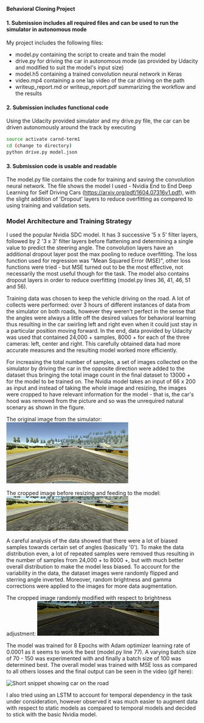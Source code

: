 **Behavioral Cloning Project**

#### 1. Submission includes all required files and can be used to run the simulator in autonomous mode

My project includes the following files:
* model.py containing the script to create and train the model
* drive.py for driving the car in autonomous mode (as provided by Udacity and modified to suit the model's input size)
* model.h5 containing a trained convolution neural network in Keras 
* video.mp4 containing a one lap video of the car driving on the path 
* writeup_report.md or writeup_report.pdf summarizing the workflow and the results

#### 2. Submission includes functional code
Using the Udacity provided simulator and my drive.py file, the car can be driven autonomously around the track by executing 
```sh
source activate carnd-term1
cd (change to directory)
python drive.py model.json
```
#### 3. Submission code is usable and readable

The model.py file contains the code for training and saving the convolution neural network. The file shows the model I used - Nvidia End to End Deep Learning for Self Driving Cars (https://arxiv.org/pdf/1604.07316v1.pdf), with the slight addition of 'Dropout' layers to reduce overfitting as compared to using training and validation sets. 

### Model Architecture and Training Strategy

I used the popular Nvidia SDC model. It has 3 successive '5 x 5' filter layers, followed by 2 '3 x 3' filter layers before flattening and determining a single value to predict the steering angle. The convolution layers have an additional dropout layer post the max pooling to reduce overfitting. The loss function used for regression was "Mean Squared Error (MSE)", other loss functions were tried - but MSE turned out to be the most effective, not necessarily the most useful though for the task. The model also contains dropout layers in order to reduce overfitting (model.py lines 36, 41, 46, 51 and 56). 

Training data was chosen to keep the vehicle driving on the road. A lot of collects were performed: over 3 hours of different instances of data from the simulator on both roads, however they weren't perfect in the sense that the angles were always a little off the desired values for behavioral learning thus resulting in the car swirling left and right even when it could just stay in a particular position moving forward. In the end, data provided by Udacity was used that contained 24,000 + samples, 8000 + for each of the three cameras: left, center and right. This carefully obtained data had more accurate measures and the resulting model worked more efficiently. 

For increasing the total number of samples, a set of images collected on the simulator by driving the car in the opposite direction were added to the dataset thus bringing the total image count in the final dataset to 13000 + for the model to be trained on. The Nvidia model takes an input of 66 x 200 as input and instead of taking the whole image and resizing, the images were cropped to have relevant information for the model - that is, the car's hood was removed from the picture and so was the unrequired natural scenary as shown in the figure. 

The original image from the simulator:
<img src="./images/sample1.jpg" alt="Original image" style="width: 60"/>

The cropped image before resizing and feeding to the model:
<img src="./images/sample1_trim.jpg" alt="Cropped image" style="width: 60"/>

A careful analysis of the data showed that there were a lot of biased samples towards certain set of angles (basically '0'). To make the data distribution even, a lot of repeated samples were removed thus resulting in the number of samples from 24,000 + to 8000 +, but with much better overall distribution to make the model less biased. To account for the variability in the data, the dataset images were randomly flipped and sterring angle inverted. Moreover, random brightness and gamma corrections were applied to the images for more data augmentation. 

The cropped image randomly modified with respect to brightness adjustment:
<img src="./images/sample1_trim_bright.jpg" alt="Brightness" style="width: 60"/>

The model was trained for 8 Epochs with Adam optimizer learning rate of 0.0001 as it seems to work the best (model.py line 77). A varying batch size of 70 - 150 was experimented with and finally a batch size of 100 was determined best. The overall model was trained with MSE loss as compared to all others losses and the final output can be seen in the video (gif here): 

<img src="./images/video.gif" alt="Short snippet showing car on the road" style="width: 60"/>

I also tried using an LSTM to account for temporal dependency in the task under consideration, however observed it was much easier to augment data with respect to static models as compared to temporal models and decided to stick with the basic Nvidia model. 



